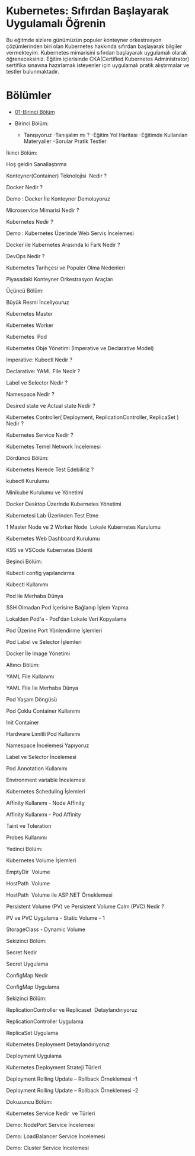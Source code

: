 # Kubernetes: Sıfırdan Başlayarak Uygulamalı Öğrenin

Bu eğitmde sizlere günümüzün populer konteyner orkestrasyon çözümlerinden biri olan Kubernetes hakkında sıfırdan başlayarak bilgiler vermekteyim. Kubernetes mimarisini sıfırdan başlayarak uygulamalı olarak öğreneceksiniz. Eğitim içierisinde CKA(Certified Kubernetes Administrator) sertifika sınavına hazırlamak isteyenler için uygulamalı pratik alıştırmalar ve testler bulunmaktadır. 

# Bölümler

- [01-Birinci Bölüm ](docs/01-Introduction)

- Birinci Bölüm:  
  - Tanışıyoruz
    -Tanışalım mı ?
    -Eğitim Yol Haritası
    -Eğitimde Kullanılan Materyaller
    -Sorular Pratik Testler 

İkinci Bölüm:  

Hoş geldin Sanallaştırma

Konteyner(Container) Teknolojisi  Nedir ?

Docker Nedir ?

Demo : Docker İle Konteyner Demoluyoruz

Microservice Mimarisi Nedir ?

Kubernetes Nedir ?

Demo : Kubernetes Üzerinde Web Servis İncelemesi

Docker ile Kubernetes Arasında ki Fark Nedir ?

DevOps Nedir ?

Kubernetes Tarihçesi ve Populer Olma Nedenleri

Piyasadaki Konteyner Orkestrasyon Araçları

Üçüncü Bölüm:  

Büyük Resmi İnceliyouruz

Kubernetes Master

Kubernetes Worker

Kubernetes  Pod

Kubernetes Obje Yönetimi (Imperative ve Declarative Model)

Imperative: Kubectl Nedir ?

Declarative: YAML File Nedir ?

Label ve Selector Nedir ?

Namespace Nedir ?

Desired state ve Actual state Nedir ?

Kubernetes Controller( Deployment, ReplicationController, ReplicaSet ) Nedir ?

Kubernetes Service Nedir ?

Kubernetes Temel Network İncelemesi

Dördüncü Bölüm:  

Kubernetes Nerede Test Edebiliriz ?

kubectl Kurulumu

Minikube Kurulumu ve Yönetimi

Docker Desktop Üzerinde Kubernetes Yönetimi

Kubernetesi Lab Üzerinden Test Etme

1 Master Node ve 2 Worker Node  Lokale Kubernetes Kurulumu

Kubernetes Web Dashboard Kurulumu

K9S ve VSCode Kubernetes Eklenti

Beşinci Bölüm:  

Kubectl config yapılandırma

Kubectl Kullanımı

Pod ile Merhaba Dünya

SSH Olmadan Pod İçerisine Bağlanıp İşlem Yapma

Lokalden Pod'a - Pod'dan Lokale Veri Kopyalama

Pod Üzerine Port Yönlendirme İşlemleri

Pod Label ve Selector İşlemleri

Docker İle Image Yönetimi

Altıncı Bölüm:  

YAML File Kullanımı

YAML File İle Merhaba Dünya

Pod Yaşam Döngüsü

Pod Çoklu Container Kullanımı

Init Container

Hardware Limitli Pod Kullanımı

Namespace İncelemesi Yapıyoruz

Label ve Selector İncelemesi

Pod Annotation Kullanımı

Environment variable İncelemesi

Kubernetes Scheduling İşlemleri

Affinity Kullanımı - Node Affinity

Affinity Kullanımı - Pod Affinity

Taint ve Toleration

Probes Kullanımı

Yedinci Bölüm:  

Kubernetes Volume İşlemleri 

EmptyDir  Volume 

HostPath  Volume 

HostPath  Volume ile ASP.NET Örneklemesi

Persistent Volume (PV) ve Persistent Volume Calm (PVC) Nedir ?

PV ve PVC Uygulama - Static Volume - 1

StorageClass - Dynamic Volume

Sekizinci Bölüm:  

Secret Nedir

Secret Uygulama

ConfigMap Nedir

ConfigMap Uygulama

Sekizinci Bölüm:  

ReplicationController ve Replicaset  Detaylandırıyoruz

ReplicationController Uygulama

ReplicaSet Uygulama

Kubernetes Deployment Detaylandırıyoruz

Deployment Uygulama

Kubernetes Deployment Strateji Türleri

Deployment Rolling Update – Rollback Örneklemesi -1

Deployment Rolling Update – Rollback Örneklemesi -2

Dokuzuncu Bölüm:  

Kubernetes Service Nedir  ve Türleri

Demo: NodePort Service İncelemesi

Demo: LoadBalancer Service İncelemesi

Demo: Cluster Service İncelemesi
